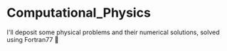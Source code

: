 # Computational_Physics
I'll deposit some physical problems and their numerical solutions, solved using Fortran77 🤖
